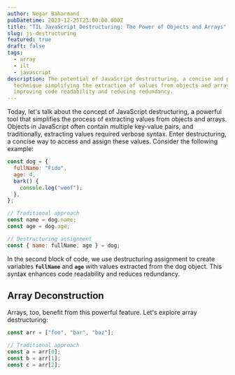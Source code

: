 ```yaml
---
author: Negar Baharmand
pubDatetime: 2023-12-25T23:00:00.000Z
title: "TIL JavaScript Destructuring: The Power of Objects and Arrays"
slug: js-destructuring
featured: true
draft: false
tags:
  - array
  - ilt
  - javascript
description: The potential of JavaScript destructuring, a concise and powerful
  technique simplifying the extraction of values from objects and arrays,
  improving code readability and reducing redundancy.
---
```


Today, let's talk about the concept of JavaScript destructuring, a powerful tool that simplifies the process of extracting values from objects and arrays.
Objects in JavaScript often contain multiple key-value pairs, and traditionally, extracting values required verbose syntax. Enter destructuring, a concise way to access and assign these values. Consider the following example:

```javascript
const dog = {
  fullName: "Fido",
  age: 4,
  bark() {
    console.log("woof");
  },
};

// Traditional approach
const name = dog.name;
const age = dog.age;

// Destructuring assignment
const { name: fullName, age } = dog;
```

In the second block of code, we use destructuring assignment to create variables **`fullName`** and **`age`** with values extracted from the dog object. This syntax enhances code readability and reduces redundancy.

## Array Deconstruction

Arrays, too, benefit from this powerful feature. Let's explore array destructuring:

```javascript
const arr = ["foo", "bar", "baz"];

// Traditional approach
const a = arr[0];
const b = arr[1];
const c = arr[2];
```
